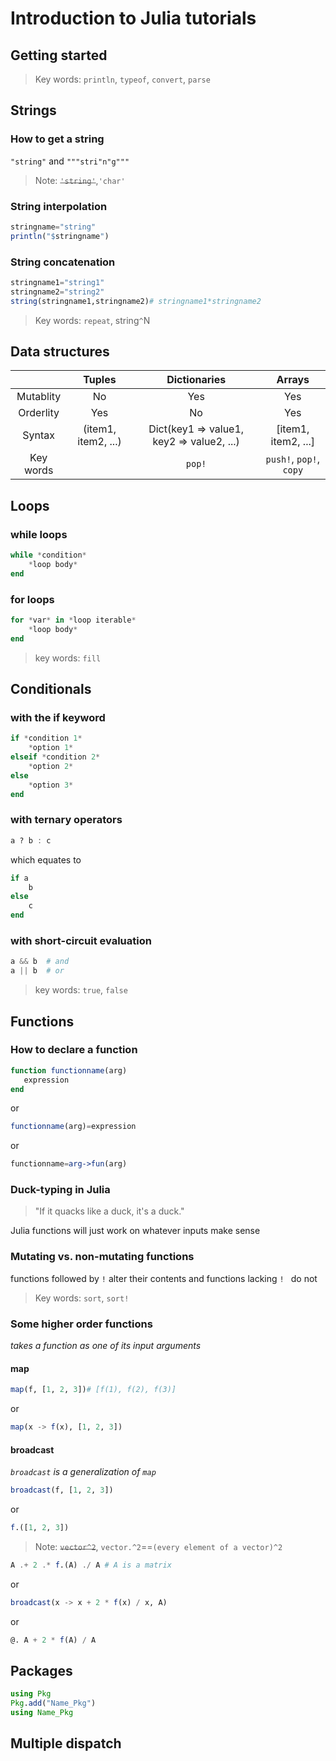 # Introduction to Julia tutorials
## Getting started
>Key words: `println`, `typeof`, `convert`, `parse`
## Strings
### How to get a string
`"string"` and `"""stri"n"g"""`
> Note: ~~`'string'`~~,`'char'`
### String interpolation
```julia
stringname="string"
println("$stringname")
```
### String concatenation
```julia
stringname1="string1"
stringname2="string2"
string(stringname1,stringname2)# stringname1*stringname2
```
>Key words: `repeat`, string`^`N
## Data structures
| |Tuples|Dictionaries|Arrays|
 |:-:|:-:|:-:|:-:|
 |Mutablity|No|Yes|Yes|
|Orderlity|Yes|No|Yes|
 |Syntax|(item1, item2, ...)|Dict(key1 => value1, key2 => value2, ...)|[item1, item2, ...]|
|Key words| |`pop!`|`push!`, `pop!`, `copy`|

## Loops
### while loops
```julia
while *condition*
    *loop body*
end
```
### for loops
```julia
for *var* in *loop iterable*
    *loop body*
end
```
>key words: `fill`
 
## Conditionals
### with the if keyword
```julia
if *condition 1*
    *option 1*
elseif *condition 2*
    *option 2*
else
    *option 3*
end
```
### with ternary operators
```julia
a ? b : c
```
which equates to 
```julia
if a
    b
else
    c
end
```
### with short-circuit evaluation
```julia
a && b  # and
a || b  # or
```
>key words: `true`, `false`

## Functions
### How to declare a function
```julia
function functionname(arg)
   expression
end
```
or
```julia
functionname(arg)=expression
```
or
```julia
functionname=arg->fun(arg)
```
### Duck-typing in Julia
>"If it quacks like a duck, it's a duck." 

Julia functions will just work on whatever inputs make sense
### Mutating vs. non-mutating functions
functions followed by `!` alter their contents and functions lacking `! ` do not
>Key words: `sort`, `sort!`
 
### Some higher order functions
*takes a function as one of its input arguments*
#### map
```julia
map(f, [1, 2, 3])# [f(1), f(2), f(3)]
```
or
```julia
map(x -> f(x), [1, 2, 3]) 
```
#### broadcast
*`broadcast` is a generalization of `map`*
```julia
broadcast(f, [1, 2, 3])
```
or
```julia
f.([1, 2, 3])
```
>Note: ~~`vector^2`~~, `vector.^2`==`(every element of a vector)^2`

```julia
A .+ 2 .* f.(A) ./ A # A is a matrix
```
or
```julia
broadcast(x -> x + 2 * f(x) / x, A)
```
or
```julia
@. A + 2 * f(A) / A
```
## Packages
```julia
using Pkg
Pkg.add("Name_Pkg")
using Name_Pkg
```
## Multiple dispatch


